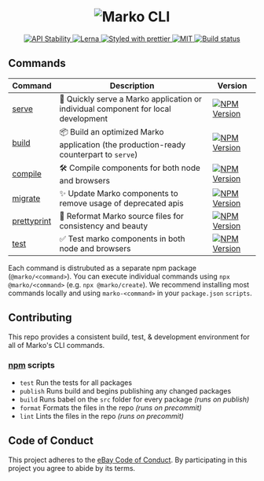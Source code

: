 <h1 align="center">
  <img src="https://user-images.githubusercontent.com/1958812/81235077-f4a8b500-8fae-11ea-9d34-2b50b74d5938.png" alt="Marko CLI"/>
</h1>

<p align="center">
  <!-- Stability -->
  <a href="https://nodejs.org/api/documentation.html#documentation_stability_index">
    <img src="https://img.shields.io/badge/stability-stable-green.svg" alt="API Stability"/>
  </a>
  <!-- Structure -->
  <a href="https://github.com/lerna/lerna">
    <img src="https://img.shields.io/badge/monorepo-lerna-531099.svg" alt="Lerna"/>
  </a>
  <!-- Format -->
  <a href="https://github.com/prettier/prettier">
    <img src="https://img.shields.io/badge/styled_with-prettier-ff69b4.svg" alt="Styled with prettier"/>
  </a>
  <!-- License -->
  <a href="./LICENSE">
    <img src="https://img.shields.io/github/license/marko-js/cli.svg" alt="MIT"/>
  </a>
  <!-- CI -->
  <a href="https://travis-ci.com/marko-js/cli">
    <img src="https://travis-ci.com/marko-js/cli.svg?branch=master" alt="Build status"/>
  </a>
</p>

## Commands

| Command                                                                                   | Description                                                                           | Version                                                                                                                                       |
| ----------------------------------------------------------------------------------------- | ------------------------------------------------------------------------------------- | --------------------------------------------------------------------------------------------------------------------------------------------- |
| [serve](https://github.com/marko-js/cli/blob/master/packages/serve/README.md)             | 🚀 Quickly serve a Marko application or individual component for local development    | <a href="https://npmjs.org/package/@marko/serve"><img src="https://img.shields.io/npm/v/@marko/serve.svg" alt="NPM Version"/></a>             |
| [build](https://github.com/marko-js/cli/blob/master/packages/build/README.md)             | 📦 Build an optimized Marko application (the production-ready counterpart to `serve`) | <a href="https://npmjs.org/package/@marko/build"><img src="https://img.shields.io/npm/v/@marko/build.svg" alt="NPM Version"/></a>             |
| [compile](https://github.com/marko-js/cli/blob/master/packages/compile/README.md)         | 🛠 Compile components for both node and browsers                                       | <a href="https://npmjs.org/package/@marko/compile"><img src="https://img.shields.io/npm/v/@marko/compile.svg" alt="NPM Version"/></a>         |
| [migrate](https://github.com/marko-js/cli/blob/master/packages/migrate/README.md)         | ✨ Update Marko components to remove usage of deprecated apis                         | <a href="https://npmjs.org/package/@marko/migrate"><img src="https://img.shields.io/npm/v/@marko/migrate.svg" alt="NPM Version"/></a>         |
| [prettyprint](https://github.com/marko-js/cli/blob/master/packages/prettyprint/README.md) | 💅 Reformat Marko source files for consistency and beauty                             | <a href="https://npmjs.org/package/@marko/prettyprint"><img src="https://img.shields.io/npm/v/@marko/prettyprint.svg" alt="NPM Version"/></a> |
| [test](https://github.com/marko-js/cli/blob/master/packages/test/README.md)               | ✅ Test marko components in both node and browsers                                    | <a href="https://npmjs.org/package/@marko/test"><img src="https://img.shields.io/npm/v/@marko/test.svg" alt="NPM Version"/></a>               |

Each command is distrubuted as a separate npm package (`@marko/<command>`). You can execute individual commands using `npx @marko/<command>` (e.g. `npx @marko/create`). We recommend installing most commands locally and using `marko-<command>` in your `package.json` `scripts`.

## Contributing

This repo provides a consistent build, test, & development environment for all of Marko's CLI commands.

### [npm](https://twitter.com/chriscoyier/status/896051713378992130) scripts

- `test` Run the tests for all packages
- `publish` Runs build and begins publishing any changed packages
- `build` Runs babel on the `src` folder for every package _(runs on publish)_
- `format` Formats the files in the repo _(runs on precommit)_
- `lint` Lints the files in the repo _(runs on precommit)_

## Code of Conduct

This project adheres to the [eBay Code of Conduct](./.github/CODE_OF_CONDUCT.md). By participating in this project you agree to abide by its terms.
